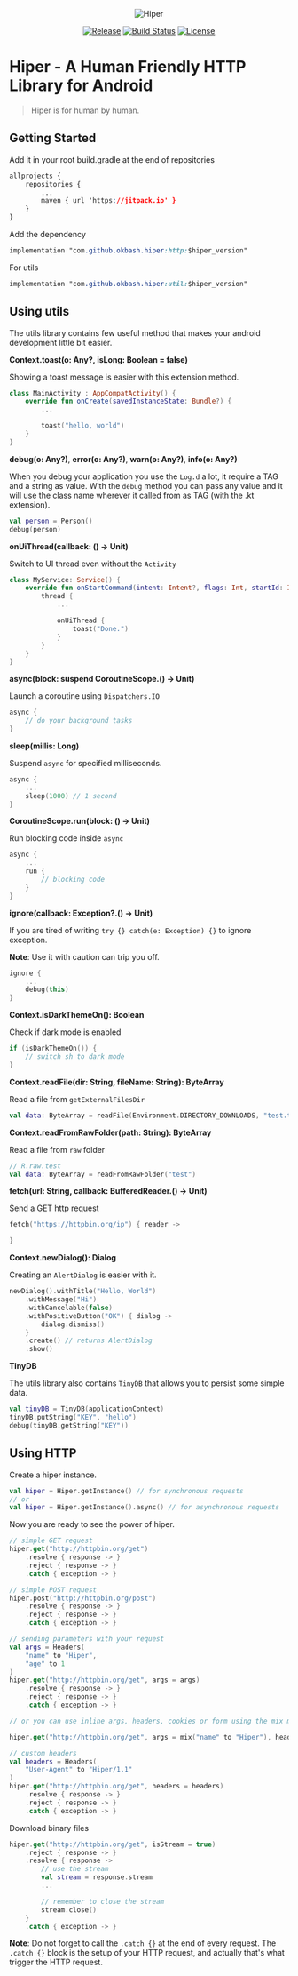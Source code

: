 <p align="center">
    <img src="https://user-images.githubusercontent.com/11387981/121815650-281b4000-cc95-11eb-96ca-c190ded683d3.png" alt="Hiper">
</p>

<p align="center">
    <a href="https://jitpack.io/#okbash/hiper" target="_blank"><img src="https://jitpack.io/v/okbash/hiper.svg" alt="Release"></a>
    <a href="https://travis-ci.com/okbash/hiper" target="_blank"><img src="https://travis-ci.com/okbash/hiper.svg?branch=master" alt="Build Status"></a>
    <a href="https://github.com/okbash/hiper/blob/master/LICENSE" target="_blank"><img src="https://img.shields.io/github/license/okbash/hiper.svg" alt="License"></a>
</p>

# Hiper - A Human Friendly HTTP Library for Android

> Hiper is for human by human.

## Getting Started

Add it in your root build.gradle at the end of repositories

```css
allprojects {
    repositories {
        ...
        maven { url 'https://jitpack.io' }
    }
}
```

Add the dependency

```css
implementation "com.github.okbash.hiper:http:$hiper_version"
```

For utils

```css
implementation "com.github.okbash.hiper:util:$hiper_version"
```


## Using utils

The utils library contains few useful method that makes your android development little bit easier.

**Context.toast(o: Any?, isLong: Boolean = false)**

Showing a toast message is easier with this extension method.

```kotlin
class MainActivity : AppCompatActivity() {
    override fun onCreate(savedInstanceState: Bundle?) {
        ...

        toast("hello, world")
    }
}
```

**debug(o: Any?)**, **error(o: Any?)**, **warn(o: Any?)**, **info(o: Any?)**

When you debug your application you use the `Log.d` a lot, it require a TAG and a string as value. With the `debug` method you can pass any value and it will use the class name wherever it called from as TAG (with the .kt extension).


```kotlin
val person = Person()
debug(person)
```

**onUiThread(callback: () -> Unit)**

Switch to UI thread even without the `Activity`

```kotlin
class MyService: Service() {
    override fun onStartCommand(intent: Intent?, flags: Int, startId: Int): Int {
        thread {
            ...

            onUiThread {
                toast("Done.")
            }
        }
    }
}
```

**async(block: suspend CoroutineScope.() -> Unit)**

Launch a coroutine using `Dispatchers.IO`

```kotlin
async {
    // do your background tasks
}
```


**sleep(millis: Long)**

Suspend `async` for specified milliseconds.

```kotlin
async {
    ...
    sleep(1000) // 1 second
}
```

**CoroutineScope.run(block: () -> Unit)**

Run blocking code inside `async`

```kotlin
async {
    ...
    run {
        // blocking code
    }
}
```

**ignore(callback: Exception?.() -> Unit)**

If you are tired of writing `try {} catch(e: Exception) {}` to ignore exception.

**Note**: Use it with caution can trip you off.

```kotlin
ignore {
    ...
    debug(this)
}
```


**Context.isDarkThemeOn(): Boolean**

Check if dark mode is enabled

```kotlin
if (isDarkThemeOn()) {
    // switch sh to dark mode
}
```

**Context.readFile(dir: String, fileName: String): ByteArray**

Read a file from `getExternalFilesDir`

```kotlin
val data: ByteArray = readFile(Environment.DIRECTORY_DOWNLOADS, "test.txt")
```


**Context.readFromRawFolder(path: String): ByteArray**

Read a file from `raw` folder

```kotlin
// R.raw.test
val data: ByteArray = readFromRawFolder("test")
```

**fetch(url: String, callback: BufferedReader.() -> Unit)**

Send a GET http request

```kotlin
fetch("https://httpbin.org/ip") { reader ->

}
```

**Context.newDialog(): Dialog**

Creating an `AlertDialog` is easier with it.

```kotlin
newDialog().withTitle("Hello, World")
    .withMessage("Hi")
    .withCancelable(false)
    .withPositiveButton("OK") { dialog ->
        dialog.dismiss()
    }
    .create() // returns AlertDialog
    .show()
```


**TinyDB**

The utils library also contains `TinyDB` that allows you to persist some simple data.

```kotlin
val tinyDB = TinyDB(applicationContext)
tinyDB.putString("KEY", "hello")
debug(tinyDB.getString("KEY"))
```


## Using HTTP

Create a hiper instance.

```kotlin
val hiper = Hiper.getInstance() // for synchronous requests
// or
val hiper = Hiper.getInstance().async() // for asynchronous requests
```

Now you are ready to see the power of hiper.

```kotlin
// simple GET request
hiper.get("http://httpbin.org/get")
    .resolve { response -> }
    .reject { response -> }
    .catch { exception -> }

// simple POST request
hiper.post("http://httpbin.org/post")
    .resolve { response -> }
    .reject { response -> }
    .catch { exception -> }

// sending parameters with your request
val args = Headers(
    "name" to "Hiper",
    "age" to 1
)
hiper.get("http://httpbin.org/get", args = args)
    .resolve { response -> }
    .reject { response -> }
    .catch { exception -> }

// or you can use inline args, headers, cookies or form using the mix method

hiper.get("http://httpbin.org/get", args = mix("name" to "Hiper"), headers = mix("user-agent" to "Hiper/1.0")

// custom headers
val headers = Headers(
    "User-Agent" to "Hiper/1.1"
)
hiper.get("http://httpbin.org/get", headers = headers)
    .resolve { response -> }
    .reject { response -> }
    .catch { exception -> }
```

Download binary files

```kotlin
hiper.get("http://httpbin.org/get", isStream = true)
    .reject { response -> }
    .resolve { response ->
        // use the stream
        val stream = response.stream
        ...

        // remember to close the stream
        stream.close()
    }
    .catch { exception -> }
```


**Note**: Do not forget to call the `.catch {}` at the end of every request. The `.catch {}` block is the setup of your HTTP request, and actually that's what trigger the HTTP request.
